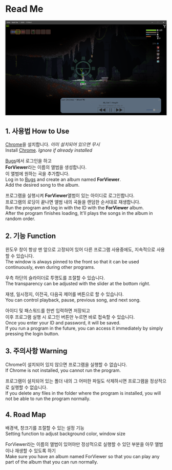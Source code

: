 Read Me
=======
![You Can Play With Bugs Better Lyrics Viewer](Program.PNG)
## 1. 사용법 How to Use
[Chrome](https://www.google.com/intl/en/chrome/)을 설치합니다. *이미 설치되어 있으면 무시*   
Install [Chrome](https://www.google.com/intl/en/chrome/). *Ignore if already installed*

[Bugs](https://music.bugs.co.kr/)에서 로그인을 하고   
**ForViewer**라는 이름의 앨범을 생성합니다.   
이 앨범에 원하는 곡을 추가합니다.   
Log in to [Bugs](https://music.bugs.co.kr/) and create an album named **ForViewer**.  
Add the desired song to the album.  
   
프로그램을 실행시켜 **ForViewer**앨범이 있는 아이디로 로그인합니다.   
프로그램의 로딩이 끝나면 앨범 내의 곡들을 랜덤한 순서대로 재생합니다.   
Run the program and log in with the ID with the **ForViewer** album.   
After the program finishes loading, It'll plays the songs in the album in random order.

## 2. 기능 Function
윈도우 창이 항상 맨 앞으로 고정되어 있어 다른 프로그램 사용중에도, 지속적으로 사용할 수 있습니다.   
The window is always pinned to the front so that it can be used continuously, even during other programs.
   
우측 하단의 슬라이더로 투명도를 조절할 수 있습니다.   
The transparency can be adjusted with the slider at the bottom right.
   
재생, 일시정지, 이전곡, 다음곡 제어를 버튼으로 할 수 있습니다.   
You can control playback, pause, previous song, and next song.

아이디 및 패스워드를 한번 입력하면 저장되고   
이후 프로그램 실행 시 로그인 버튼만 누르면 바로 접속할 수 있습니다.   
Once you enter your ID and password, it will be saved.   
If you run a program in the future, you can access it immediately by simply pressing the login button.

## 3. 주의사항 Warning
Chrome이 설치되어 있지 않으면 프로그램을 실행할 수 없습니다.   
If Chrome is not installed, you cannot run the program.

프로그램이 설치되어 있는 폴더 내의 그 어떠한 파일도 삭제하시면 프로그램을 정상적으로 실행할 수 없습니다.   
If you delete any files in the folder where the program is installed, you will not be able to run the program normally.

## 4. Road Map
배경색, 창크기를 조절할 수 있는 설정 기능   
Setting function to adjust background color, window size

ForViewer라는 이름의 앨범이 있어야만 정상적으로 실행할 수 있던 부분을 아무 앨범이나 재생할 수 있도록 하기   
Make sure you have an album named ForViewer so that you can play any part of the album that you can run normally.